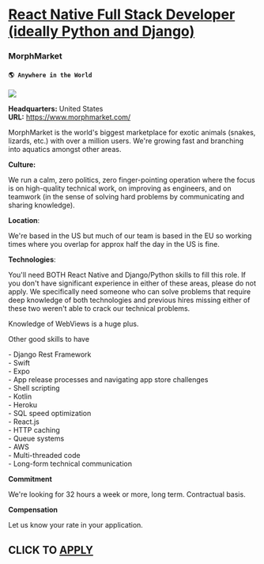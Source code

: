 # [React Native Full Stack Developer (ideally Python and Django)](https://www.remotewlb.com/apply/react-native-full-stack-developer-ideally-python-and-django)  
### MorphMarket  
#### `🌎 Anywhere in the World`  
![](https://we-work-remotely.imgix.net/logos/0138/2148/logo.gif?ixlib=rails-4.0.0&w=50&h=50&dpr=2&fit=fill&auto=compress)

**Headquarters:** United States  
**URL:** https://www.morphmarket.com/

MorphMarket is the world's biggest marketplace for exotic animals (snakes, lizards, etc.) with over a million users. We're growing fast and branching into aquatics amongst other areas.  
  
**Culture:**  
  
We run a calm, zero politics, zero finger-pointing operation where the focus is on high-quality technical work, on improving as engineers, and on teamwork (in the sense of solving hard problems by communicating and sharing knowledge).  
  
**Location**:  
  
We're based in the US but much of our team is based in the EU so working times where you overlap for approx half the day in the US is fine.  
  
**Technologies**:  
  
You'll need BOTH React Native and Django/Python skills to fill this role. If you don't have significant experience in either of these areas, please do not apply. We specifically need someone who can solve problems that require deep knowledge of both technologies and previous hires missing either of these two weren't able to crack our technical problems.  
  
Knowledge of WebViews is a huge plus.  
  
Other good skills to have  
  
\- Django Rest Framework  
\- Swift  
\- Expo  
\- App release processes and navigating app store challenges  
\- Shell scripting  
\- Kotlin  
\- Heroku  
\- SQL speed optimization  
\- React.js  
\- HTTP caching  
\- Queue systems  
\- AWS  
\- Multi-threaded code  
\- Long-form technical communication  
  
**Commitment**  
  
We're looking for 32 hours a week or more, long term. Contractual basis.  
  
**Compensation**  
  
Let us know your rate in your application.

  
## CLICK TO [APPLY](https://www.remotewlb.com/apply/react-native-full-stack-developer-ideally-python-and-django)

